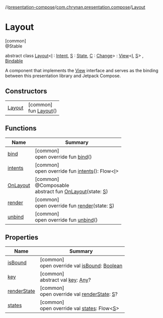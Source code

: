 //[presentation-compose](../../../index.md)/[com.chrynan.presentation.compose](../index.md)/[Layout](index.md)

# Layout

[common]\
@Stable

abstract class [Layout](index.md)&lt;[I](index.md) : [Intent](../../../../presentation-core/presentation-core/com.chrynan.presentation/-intent/index.md), [S](index.md) : [State](../../../../presentation-core/presentation-core/com.chrynan.presentation/-state/index.md), [C](index.md) : [Change](../../../../presentation-core/presentation-core/com.chrynan.presentation/-change/index.md)&gt; : [View](../../../../presentation-core/presentation-core/com.chrynan.presentation/-view/index.md)&lt;[I](index.md), [S](index.md)&gt; , [Bindable](../../../../presentation-core/presentation-core/com.chrynan.presentation/-bindable/index.md)

A component that implements the [View](../../../../presentation-core/presentation-core/com.chrynan.presentation/-view/index.md) interface and serves as the binding between this presentation library and Jetpack Compose.

## Constructors

| | |
|---|---|
| [Layout](-layout.md) | [common]<br>fun [Layout](-layout.md)() |

## Functions

| Name | Summary |
|---|---|
| [bind](bind.md) | [common]<br>open override fun [bind](bind.md)() |
| [intents](intents.md) | [common]<br>open override fun [intents](intents.md)(): Flow&lt;[I](index.md)&gt; |
| [OnLayout](-on-layout.md) | [common]<br>@Composable<br>abstract fun [OnLayout](-on-layout.md)(state: [S](index.md)) |
| [render](render.md) | [common]<br>open override fun [render](render.md)(state: [S](index.md)) |
| [unbind](unbind.md) | [common]<br>open override fun [unbind](unbind.md)() |

## Properties

| Name | Summary |
|---|---|
| [isBound](is-bound.md) | [common]<br>open override val [isBound](is-bound.md): [Boolean](https://kotlinlang.org/api/latest/jvm/stdlib/kotlin/-boolean/index.html) |
| [key](key.md) | [common]<br>abstract val [key](key.md): [Any](https://kotlinlang.org/api/latest/jvm/stdlib/kotlin/-any/index.html)? |
| [renderState](render-state.md) | [common]<br>open override val [renderState](render-state.md): [S](index.md)? |
| [states](states.md) | [common]<br>open override val [states](states.md): Flow&lt;[S](index.md)&gt; |

